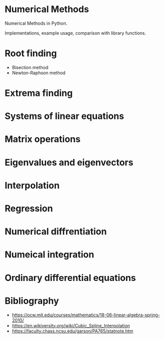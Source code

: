 # Numerical Methods
Numerical Methods in Python.

Implementations, example usage, comparison with library functions.

<h1>Root finding</h1>

* Bisection method
* Newton-Raphson method

<h1>Extrema finding</h1>

<h1>Systems of linear equations</h1>

<h1>Matrix operations</h1>

<h1>Eigenvalues and eigenvectors</h1>

<h1>Interpolation</h1>

<h1>Regression</h1>

<h1>Numerical diffrentiation</h1>

<h1>Numeical integration</h1>

<h1>Ordinary differential equations</h1>

<h1>Bibliography </h1>

* https://ocw.mit.edu/courses/mathematics/18-06-linear-algebra-spring-2010/
* https://en.wikiversity.org/wiki/Cubic_Spline_Interpolation
* https://faculty.chass.ncsu.edu/garson/PA765/statnote.htm
